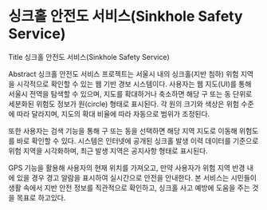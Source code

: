 # 싱크홀 안전도 서비스(Sinkhole Safety Service)

Title
싱크홀 안전도 서비스(Sinkhole Safety Service)

Abstract 
싱크홀 안전도 서비스 프로젝트는 서울시 내의 싱크홀(지반 침하) 위험 지역을 시각적으로 확인할 수 있는 웹 기반 경보 시스템이다. 사용자는 웹 지도(UI)를 통해 서울시 전역을 탐색할 수 있으며, 지도를 확대하거나 축소하면 해당 구 또는 동 단위로 세분화된 위험도 정보가 원(circle) 형태로 표시된다. 각 원의 크기와 색상은 위험 수준에 따라 달라지며, 지도의 확대 비율에 따라 자동으로 범위가 조정된다.

또한 사용자는 검색 기능을 통해 구 또는 동을 선택하면 해당 지역 지도로 이동해 위험도를 바로 확인할 수 있다. 시스템은 인터넷에 공개된 싱크홀 발생 이력 데이터를 기준으로 위험 지역을 시각화하며, 최근 발생 지역은 공지사항 형태로 표시된다.

GPS 기능을 활용해 사용자의 현재 위치를 가져오고, 만약 사용자가 위험 지역 반경 내에 있을 경우 경고 알람을 표시하여 실시간으로 안전을 안내한다. 본 서비스는 시민들이 생활 속에서 지반 안전 정보를 직관적으로 확인하고, 싱크홀 사고 예방에 도움을 주는 것을 목표로 하고있다.

